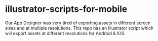# illustrator-scripts-for-mobile
Our App Designer was very tired of exporting assets in different screen sizes and at multiple resolutions. This repo has an Illustrator script which will export assets at different resolutions for Android &amp; IOS
